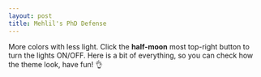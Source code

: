 ```yaml
---
layout: post
title: Mehlil's PhD Defense
---
```


More colors with less light. Click the **half-moon** most top-right button to turn the lights ON/OFF.
Here is a bit of everything, so you can check how the theme look, have fun! 👌
